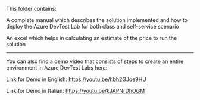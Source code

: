 This folder contains: 

A complete manual which describes the solution implemented and how to deploy the Azure DevTest Lab for both class and self-service scenario

An excel which helps in calculating an estimate of the price to run the solution

--------------------------------------------------------------------------------------------------------------------------------------

You can also find a demo video that consists of steps to create an entire environment in Azure DevTest Labs here:

Link for Demo in English: https://youtu.be/hbh2GJoe9HU

Link for Demo in Italian: https://youtu.be/kJAPNrDhOGM
